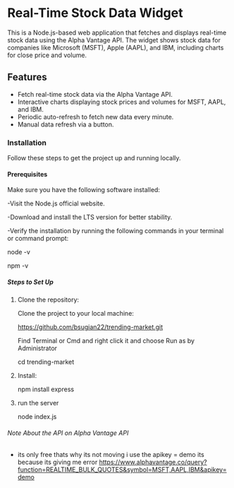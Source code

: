 # Real-Time Stock Data Widget

This is a Node.js-based web application that fetches and displays real-time stock data using the Alpha Vantage API. The widget shows stock data for companies like Microsoft (MSFT), Apple (AAPL), and IBM, including charts for close price and volume.

## Features
- Fetch real-time stock data via the Alpha Vantage API.
- Interactive charts displaying stock prices and volumes for MSFT, AAPL, and IBM.
- Periodic auto-refresh to fetch new data every minute.
- Manual data refresh via a button.

### Installation

Follow these steps to get the project up and running locally.

#### Prerequisites

Make sure you have the following software installed:

-Visit the Node.js official website.

-Download and install the LTS version for better stability.

-Verify the installation by running the following commands in your terminal or command prompt:

 node -v
 
 npm -v


##### Steps to Set Up

1. Clone the repository:

   Clone the project to your local machine:

   https://github.com/bsugian22/trending-market.git

   Find Terminal or Cmd and right click it and choose Run as by Administrator   
   
   cd trending-market

2. Install:

   npm install express

3. run the server

   node index.js

###### Note About the API on Alpha Vantage API

- its only free thats why its not moving i use the apikey = demo its because its giving me error 
https://www.alphavantage.co/query?function=REALTIME_BULK_QUOTES&symbol=MSFT,AAPL,IBM&apikey=demo

